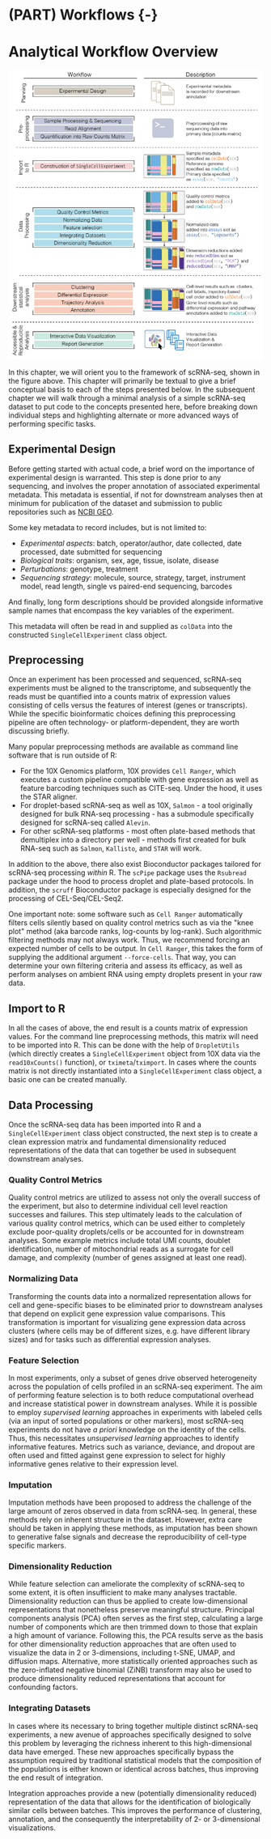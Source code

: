 # (PART) Workflows {-}

<script>
document.addEventListener("click", function (event) {
    if (event.target.classList.contains("aaron-collapse")) {
        event.target.classList.toggle("active");
        var content = event.target.nextElementSibling;
        if (content.style.display === "block") {
          content.style.display = "none";
        } else {
          content.style.display = "block";
        }
    }
})
</script>

<style>
.aaron-collapse {
  background-color: #eee;
  color: #444;
  cursor: pointer;
  padding: 18px;
  width: 100%;
  border: none;
  text-align: left;
  outline: none;
  font-size: 15px;
}

.aaron-content {
  padding: 0 18px;
  display: none;
  overflow: hidden;
  background-color: #f1f1f1;
}
</style>

# Analytical Workflow Overview

![Figure 1. Overview of a typical scRNA-seq workflow.](images/Workflow.png)

In this chapter, we will orient you to the framework of scRNA-seq, shown in the figure above. This chapter will primarily be textual to give a brief conceptual basis to each of the steps presented below. In the subsequent chapter we will walk through a minimal analysis of a simple scRNA-seq dataset to put code to the concepts presented here, before breaking down individual steps and highlighting alternate or more advanced ways of performing specific tasks.


## Experimental Design

Before getting started with actual code, a brief word on the importance of experimental design is warranted. This step is done prior to any sequencing, and involves the proper annotation of associated experimental metadata. This metadata is essential, if not for downstream analyses then at minimum for publication of the dataset and submission to public repositories such as [NCBI GEO](https://www.ncbi.nlm.nih.gov/geo/info/seq.html). 

Some key metadata to record includes, but is not limited to:

* *Experimental aspects*: batch, operator/author, date collected, date processed, date submitted for sequencing
* *Biological traits*: organism, sex, age, tissue, isolate, disease
* *Perturbations*: genotype, treatment
* *Sequencing strategy*: molecule, source, strategy, target, instrument model, read length, single vs paired-end sequencing, barcodes

And finally, long form descriptions should be provided alongside informative sample names that encompass the key variables of the experiment.

This metadata will often be read in and supplied as `colData` into the constructed `SingleCellExperiment` class object.

<!-- TODO: talk about choice of platform at some point in an expanded experimental design section? -->


## Preprocessing

Once an experiment has been processed and sequenced, scRNA-seq experiments must be aligned to the transcriptome, and subsequently the reads must be quantified into a counts matrix of expression values consisting of cells versus the features of interest (genes or transcripts). While the specific bioinformatic choices defining this preprocessing pipeline are often technology- or platform-dependent, they are worth discussing briefly. 

Many popular preprocessing methods are available as command line software that is run outside of R:

* For the 10X Genomics platform, 10X provides `Cell Ranger`, which executes a custom pipeline compatible with gene expression as well as feature barcoding techniques such as CITE-seq. Under the hood, it uses the STAR aligner.
* For droplet-based scRNA-seq as well as 10X, `Salmon` - a tool originally designed for bulk RNA-seq processing - has a submodule specifically designed for scRNA-seq called `Alevin`. 
* For other scRNA-seq platforms - most often plate-based methods that demultiplex into a directory per well -  methods first created for bulk RNA-seq such as `Salmon`, `Kallisto`, and `STAR` will work.

In addition to the above, there also exist Bioconductor packages tailored for scRNA-seq processing *within* R. The `scPipe` package uses the `Rsubread` package under the hood to process droplet and plate-based protocols. In addition, the `scruff` Bioconductor package is especially designed for the processing of CEL-Seq/CEL-Seq2. 

One important note: some software such as `Cell Ranger` automatically filters cells silently based on quality control metrics such as via the "knee plot" method (aka barcode ranks, log-counts by log-rank). Such algorithmic filtering methods may not always work. Thus, we recommend forcing an expected number of cells to be output. In `Cell Ranger`, this takes the form of supplying the additional argument `--force-cells`. That way, you can determine your own filtering criteria and assess its efficacy, as well as perform analyses on ambient RNA using empty droplets present in your raw data.


## Import to R

In all the cases of above, the end result is a counts matrix of expression values. For the command line preprocessing methods, this matrix will need to be imported into R. This can be done with the help of `DropletUtils` (which directly creates a `SingleCellExperiment` object from 10X data via the `read10xCounts()` function), or `tximeta`/`tximport`. In cases where the counts matrix is not directly instantiated into a `SingleCellExperiment` class object, a basic one can be created manually.


## Data Processing

Once the scRNA-seq data has been imported into R and a `SingleCellExperiment` class object constructed, the next step is to create a clean expression matrix and fundamental dimensionality reduced representations of the data that can together be used in subsequent downstream analyses. 

### Quality Control Metrics

Quality control metrics are utilized to assess not only the overall success of the experiment, but also to determine individual cell level reaction successes and failures. This step ultimately leads to the calculation of various quality control metrics, which can be used either to completely exclude poor-quality droplets/cells or be accounted for in downstream analyses. Some example metrics include total UMI counts, doublet identification, number of mitochondrial reads as a surrogate for cell damage, and complexity (number of genes assigned at least one read). 

### Normalizing Data

Transforming the counts data into a normalized representation allows for cell and gene-specific biases to be eliminated prior to downstream analyses that depend on explicit gene expression value comparisons. This transformation is important for visualizing gene expression data across clusters (where cells may be of different sizes, e.g. have different library sizes) and for tasks such as differential expression analyses.

### Feature Selection

In most experiments, only a subset of genes drive observed heterogeneity across the population of cells profiled in an scRNA-seq experiment. The aim of performing feature selection is to both reduce computational overhead and increase statistical power in downstream analyses. While it is possible to employ *supervised learning* approaches in experiments with labeled cells (via an input of sorted populations or other markers), most scRNA-seq experiments do not have *a priori* knowledge on the identity of the cells. Thus, this necessitates *unsupervised learning* approaches to identify informative features. Metrics such as variance, deviance, and dropout are often used and fitted against gene expression to select for highly informative genes relative to their expression level.

### Imputation

Imputation methods have been proposed to address the challenge of the large amount of zeros observed in data from scRNA-seq. In general, these methods rely on inherent structure in the dataset. However, extra care should be taken in applying these methods, as imputation has been shown to generative false signals and decrease the reproducibility of cell-type specific markers.

### Dimensionality Reduction

While feature selection can ameliorate the complexity of scRNA-seq to some extent, it is often insufficient to make many analyses tractable. Dimensionality reduction can thus be applied to create low-dimensional representations that nonetheless preserve meaningful structure. Principal components analysis (PCA) often serves as the first step, calculating a large number of components which are then trimmed down to those that explain a high amount of variance. Following this, the PCA results serve as the basis for other dimensionality reduction approaches that are often used to visualize the data in 2 or 3-dimensions, including t-SNE, UMAP, and diffusion maps. Alternative, more statistically oriented approaches such as the zero-inflated negative binomial (ZiNB) transform may also be used to produce dimensionality reduced representations that account for confounding factors.

### Integrating Datasets

In cases where its necessary to bring together multiple distinct scRNA-seq experiments, a new avenue of approaches specifically designed to solve this problem by leveraging the richness inherent to this high-dimensional data have emerged. These new approaches specifically bypass the assumption required by traditional statistical models that the composition of the populations is either known or identical across batches, thus improving the end result of integration. 

Integration approaches provide a new (potentially dimensionality reduced) representation of the data that allows for the identification of biologically similar cells between batches. This improves the performance of clustering, annotation, and the consequently the interpretability of 2- or 3-dimensional visualizations. 


<!-- Proposed additional chapters following from manuscript -->
<!-- ## Downstream Statistical Analyses -->
<!-- ### Clustering -->
<!-- ### Differential Expression -->
<!-- ### Trajectory Analysis -->
<!-- ### Annotation -->
<!-- ## Accessible & Reproducible Analysis -->
<!-- ### Interactive Data Visualization -->
<!-- ### Report Generation -->
